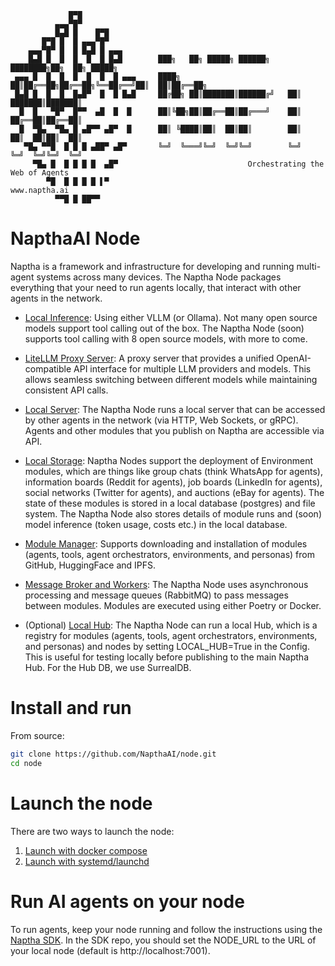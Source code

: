                  █▀█                  
              ▄▄▄▀█▀            
              █▄█ █    █▀█        
           █▀█ █  █ ▄▄▄▀█▀      
        ▄▄▄▀█▀ █  █ █▄█ █ ▄▄▄       
        █▄█ █  █  █  █  █ █▄█        ███╗   ██╗ █████╗ ██████╗ ████████╗██╗  ██╗ █████╗ 
     ▄▄▄ █  █  █  █  █  █  █ ▄▄▄     ████╗  ██║██╔══██╗██╔══██╗╚══██╔══╝██║  ██║██╔══██╗
     █▄█ █  █  █  █▄█▀  █  █ █▄█     ██╔██╗ ██║███████║██████╔╝   ██║   ███████║███████║
      █  █   ▀█▀  █▀▀  ▄█  █  █      ██║╚██╗██║██╔══██║██╔═══╝    ██║   ██╔══██║██╔══██║
      █  ▀█▄  ▀█▄ █ ▄█▀▀ ▄█▀  █      ██║ ╚████║██║  ██║██║        ██║   ██║  ██║██║  ██║
       ▀█▄ ▀▀█  █ █ █ ▄██▀ ▄█▀       ╚═╝  ╚═══╝╚═╝  ╚═╝╚═╝        ╚═╝   ╚═╝  ╚═╝╚═╝  ╚═╝
         ▀█▄ █  █ █ █ █  ▄█▀                             Orchestrating the Web of Agents
            ▀█  █ █ █ █ ▌▀                                                 www.naptha.ai
              ▀▀█ █ ██▀▀                                                    
 

# NapthaAI Node  

Naptha is a framework and infrastructure for developing and running multi-agent systems across many devices. The Naptha Node packages everything that your need to run agents locally, that interact with other agents in the network. 

- [Local Inference](node/inference/): Using either VLLM (or Ollama). Not many open source models support tool calling out of the box. The Naptha Node (soon) supports tool calling with 8 open source models, with more to come.
- [LiteLLM Proxy Server](node/inference/litellm): A proxy server that provides a unified OpenAI-compatible API interface for multiple LLM providers and models. This allows seamless switching between different models while maintaining consistent API calls.
- [Local Server](node/server): The Naptha Node runs a local server that can be accessed by other agents in the network (via HTTP, Web Sockets, or gRPC). Agents and other modules that you publish on Naptha are accessible via API.
- [Local Storage](node/storage/db): Naptha Nodes support the deployment of Environment modules, which are things like group chats (think WhatsApp for agents), information boards (Reddit for agents), job boards (LinkedIn for agents), social networks (Twitter for agents), and auctions (eBay for agents). The state of these modules is stored in a local database (postgres) and file system. The Naptha Node also stores details of module runs and (soon) model inference (token usage, costs etc.) in the local database.
- [Module Manager](node/module_manager.py): Supports downloading and installation of modules (agents, tools, agent orchestrators, environments, and personas) from GitHub, HuggingFace and IPFS. 
- [Message Broker and Workers](node/worker/): The Naptha Node uses asynchronous processing and message queues (RabbitMQ) to pass messages between modules. Modules are executed using either Poetry or Docker. 

- (Optional) [Local Hub](node/storage/hub): The Naptha Node can run a local Hub, which is a registry for modules (agents, tools, agent orchestrators, environments, and personas) and nodes by setting LOCAL_HUB=True in the Config. This is useful for testing locally before publishing to the main Naptha Hub. For the Hub DB, we use SurrealDB.


# Install and run

From source:

```bash
git clone https://github.com/NapthaAI/node.git
cd node
```


# Launch the node

There are two ways to launch the node:

1. [Launch with docker compose](READMEs/docker.md)
2. [Launch with systemd/launchd](READMEs/systemd.md)


# Run AI agents on your node

To run agents, keep your node running and follow the instructions using the [Naptha SDK](https://github.com/NapthaAI/naptha-sdk). In the SDK repo, you should set the NODE_URL to the URL of your local node (default is http://localhost:7001).




